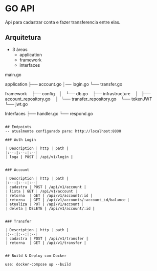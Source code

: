 # GO API 

Api para cadastrar conta e fazer transferencia entre elas.

## Arquitetura

* 3 áreas
    * application
    * framework
    * interfaces


main.go

application
    ├── account.go
    │── login.go
    └── transfer.go

framework
    ├── config
    │   └── db.go
    ├── infrastructure
    │   ├── account_repository.go
    │   └── transfer_repository.go
    └── tokenJWT
        └── jwt.go

Interfaces
    ├── handler.go
    └── respond.go
```

## Endpoints
-- atualmente configurado para: http://localhost:8000

### Auth Login

| Description | http | path |
|:--:|:--:|:--|
| loga | POST | /api/v1/login |


### Account

| Description | http | path |
|:--:|:--:|:--|
| cadastra | POST | /api/v1/account |
| lista | GET | /api/v1/account |
| retorna  | GET | /api/v1/account/:id |
| retorna  | GET | /api/v1/accounts/:account_id/balance |
| atualiza | PUT | /api/V1/account |
| deleta | DELETE | /api/v1/account/:id |


### Transfer

| Description | http | path |
|:--:|:--:|:--|
| cadastra | POST | /api/v1/transfer |
| retorna  | GET | /api/v1/transfer |


## Build & Deploy com Docker

use: docker-compose up --build 
```

